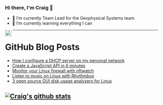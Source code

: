 ### Hi there, I'm Craig 👋

<!--
**CraigTeelFugro/CraigTeelFugro** is a ✨ _special_ ✨ repository because its `README.md` (this file) appears on your GitHub profile.

Here are some ideas to get you started:
-->

- 🔭 I’m currently Team Lead for the Geophysical Systems team
- 🌱 I’m currently learning everything I can

[<img align="left" alt="Craig Teel | LinkedIn" width="22px" src="https://cdn.jsdelivr.net/npm/simple-icons@v3/icons/linkedin.svg" />][linkedin]

---

# GitHub Blog Posts

<!-- BLOG-POST-LIST:START -->
- [How I configure a DHCP server on my personal network](https://opensource.com/article/22/7/configure-dhcp-server)
- [Create a JavaScript API in 6 minutes](https://opensource.com/article/22/7/javascript-api-express)
- [Monitor your Linux firewall with nftwatch](https://opensource.com/article/22/7/nftwatch-linux-firewall)
- [Listen to music on Linux with Rhythmbox](https://opensource.com/article/22/7/listen-music-rhythmbox-linux)
- [3 open source GUI disk usage analyzers for Linux](https://opensource.com/article/22/7/gui-disk-usage-analyzers-linux)
<!-- BLOG-POST-LIST:END -->

## [![Craig's github stats](https://github-readme-stats.vercel.app/api?username=craigteelfugro)](https://github.com/anuraghazra/github-readme-stats)


[linkedin]: https://linkedin.com/in/craig-teel-b8786771
